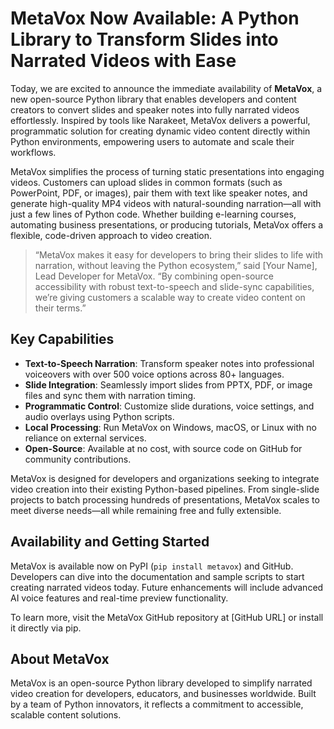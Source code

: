 # MetaVox Now Available: A Python Library to Transform Slides into Narrated Videos with Ease
Today, we are excited to announce the immediate availability of **MetaVox**, a new open-source Python library that enables developers and content creators to convert slides and speaker notes into fully narrated videos effortlessly. Inspired by tools like Narakeet, MetaVox delivers a powerful, programmatic solution for creating dynamic video content directly within Python environments, empowering users to automate and scale their workflows.

MetaVox simplifies the process of turning static presentations into engaging videos. Customers can upload slides in common formats (such as PowerPoint, PDF, or images), pair them with text like speaker notes, and generate high-quality MP4 videos with natural-sounding narration—all with just a few lines of Python code. Whether building e-learning courses, automating business presentations, or producing tutorials, MetaVox offers a flexible, code-driven approach to video creation.

> “MetaVox makes it easy for developers to bring their slides to life with narration, without leaving the Python ecosystem,” said [Your Name], Lead Developer for MetaVox. “By combining open-source accessibility with robust text-to-speech and slide-sync capabilities, we’re giving customers a scalable way to create video content on their terms.”

## Key Capabilities

- **Text-to-Speech Narration**: Transform speaker notes into professional voiceovers with over 500 voice options across 80+ languages.
- **Slide Integration**: Seamlessly import slides from PPTX, PDF, or image files and sync them with narration timing.
- **Programmatic Control**: Customize slide durations, voice settings, and audio overlays using Python scripts.
- **Local Processing**: Run MetaVox on Windows, macOS, or Linux with no reliance on external services.
- **Open-Source**: Available at no cost, with source code on GitHub for community contributions.

MetaVox is designed for developers and organizations seeking to integrate video creation into their existing Python-based pipelines. From single-slide projects to batch processing hundreds of presentations, MetaVox scales to meet diverse needs—all while remaining free and fully extensible.

## Availability and Getting Started

MetaVox is available now on PyPI (`pip install metavox`) and GitHub. Developers can dive into the documentation and sample scripts to start creating narrated videos today. Future enhancements will include advanced AI voice features and real-time preview functionality.

To learn more, visit the MetaVox GitHub repository at [GitHub URL] or install it directly via pip.

## About MetaVox

MetaVox is an open-source Python library developed to simplify narrated video creation for developers, educators, and businesses worldwide. Built by a team of Python innovators, it reflects a commitment to accessible, scalable content solutions.
